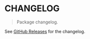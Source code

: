 # CHANGELOG

> Package changelog.

See [GitHub Releases](https://github.com/stdlib-js/stats-base-dists-weibull/releases) for the changelog.